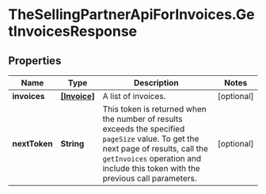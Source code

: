 # TheSellingPartnerApiForInvoices.GetInvoicesResponse

## Properties
Name | Type | Description | Notes
------------ | ------------- | ------------- | -------------
**invoices** | [**[Invoice]**](Invoice.md) | A list of invoices. | [optional] 
**nextToken** | **String** | This token is returned when the number of results exceeds the specified `pageSize` value. To get the next page of results, call the `getInvoices` operation and include this token with the previous call parameters. | [optional] 


